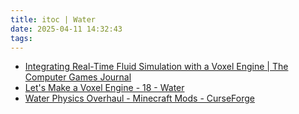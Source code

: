```yaml
---
title: itoc | Water
date: 2025-04-11 14:32:43
tags:
---
```


- [Integrating Real-Time Fluid Simulation with a Voxel Engine | The Computer Games Journal](https://link.springer.com/article/10.1007/s40869-016-0020-5)
- [Let's Make a Voxel Engine - 18 - Water](https://sites.google.com/site/letsmakeavoxelengine/home/water)
- [Water Physics Overhaul - Minecraft Mods - CurseForge](https://www.curseforge.com/minecraft/mc-mods/water-physics-overhaul)

